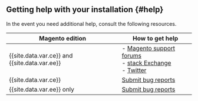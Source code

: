 ## Getting help with your installation   {#help}

In the event you need additional help, consult the following resources.

|Magento edition|How to get help|
|--- |--- |
|{{site.data.var.ce}} and {{site.data.var.ee}}|- [Magento support forums](http://community.magento.com/)<br>- [stack Exchange](http://magento.stackexchange.com)<br>- [Twitter](https://twitter.com/magento)|
|{{site.data.var.ce}}|[Submit bug reports](http://www.magentocommerce.com/bug-tracking)|
|{{site.data.var.ee}} only|[Submit bug reports](http://support.magentocommerce.com)|
